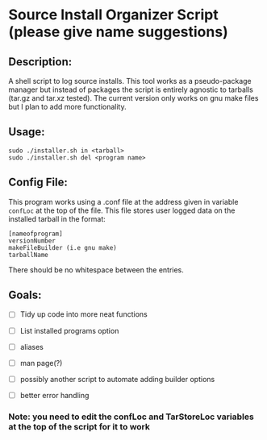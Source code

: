 # Source Install Organizer Script (please give name suggestions)

## Description:
 A shell script to log source installs. This tool works as a pseudo-package manager but instead of packages the script is entirely agnostic to tarballs (tar.gz and tar.xz tested). The current version only works on gnu make files but I plan to add more functionality. 

## Usage:
```
sudo ./installer.sh in <tarball>
sudo ./installer.sh del <program name>
```

## Config File:
This program works using a .conf file at the address given in variable `confLoc` at the top of the file. This file stores user logged data on the installed tarball in the format:
```
[nameofprogram]
versionNumber
makeFileBuilder (i.e gnu make)
tarballName
```
There should be no whitespace between the entries. 

## Goals:

- [ ] Tidy up code into more neat functions
- [ ] List installed programs option
- [ ] aliases
- [ ] man page(?)
- [ ] possibly another script to automate adding builder options
- [ ] better error handling


### Note: you need to edit the confLoc and TarStoreLoc variables at the top of the script for it to work
